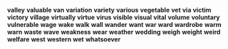 **valley** 
**valuable** 
**van** 
**variation** 
**variety** 
**various** 
**vegetable** 
**vet** 
**via** 
**victim** 
**victory** 
**village** 
**virtually** 
**virtue** 
**virus** 
**visible** 
**visual** 
**vital** 
**volume** 
**voluntary** 
**vulnerable** 
**wage** 
**wake** 
**walk** 
**wall** 
**wander** 
**want** 
**war** 
**ward** 
**wardrobe** 
**warm** 
**warn** 
**waste** 
**wave** 
**weakness** 
**wear** 
**weather** 
**wedding** 
**weigh** 
**weight** 
**weird** 
**welfare** 
**west** 
**western** 
**wet**
**whatsoever** 